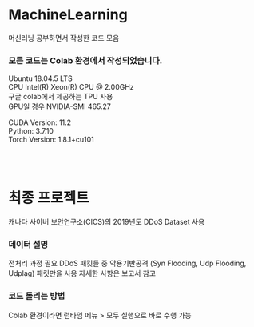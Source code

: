 # MachineLearning
머신러닝 공부하면서 작성한 코드 모음


### 모든 코드는 Colab 환경에서 작성되었습니다.


Ubuntu 18.04.5 LTS  
CPU Intel(R) Xeon(R) CPU @ 2.00GHz  
구글 colab에서 제공하는 TPU 사용  
GPU일 경우 NVIDIA-SMI 465.27  


CUDA Version: 11.2  
Python: 3.7.10  
Torch Version: 1.8.1+cu101  

<br/>
<br/>
  


# 최종 프로젝트
캐나다 사이버 보안연구소(CICS)의 2019년도 DDoS Dataset 사용

### 데이터 설명

전처리 과정 필요 
DDoS 패킷들 중 악용기반공격 (Syn Flooding, Udp Flooding, Udplag) 패킷만을 사용
자세한 사항은 보고서 참고

### 코드 돌리는 방법

Colab 환경이라면 런타임 메뉴 > 모두 실행으로 바로 수행 가능  

